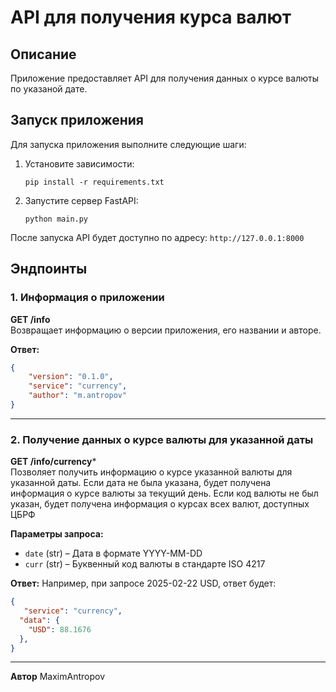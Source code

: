 # API для получения курса валют

## Описание

Приложение предоставляет API для получения данных о курсе валюты по указаной дате.

## Запуск приложения

Для запуска приложения выполните следующие шаги:

1. Установите зависимости:
   ```
   pip install -r requirements.txt
   ```
2. Запустите сервер FastAPI:
   ```
   python main.py
   ```

После запуска API будет доступно по адресу: `http://127.0.0.1:8000`

## Эндпоинты

### 1. Информация о приложении

**GET /info**\
Возвращает информацию о версии приложения, его названии и авторе.

**Ответ:**

```json
{
    "version": "0.1.0",
    "service": "currency",
    "author": "m.antropov"
}
```

---

### 2. Получение данных о курсе валюты для указанной даты

**GET /info/currency***\
Позволяет получить информацию о курсе указанной валюты для указанной даты. Если дата не была указана, будет получена информация о курсе валюты за текущий день. Если код валюты не был указан, будет получена информация о курсах всех валют, доступных ЦБРФ

**Параметры запроса:**

- `date` (str) – Дата в формате YYYY-MM-DD
- `curr` (str) – Буквенный код валюты в стандарте ISO 4217

**Ответ:**
Например, при запросе 2025-02-22 USD, ответ будет:

```json
{
   "service": "currency",
  "data": {
    "USD": 88.1676
  },
}

```

---

**Автор** MaximAntropov